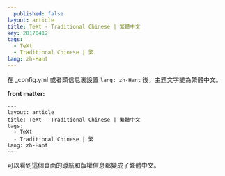 ```yaml
---
  published: false
layout: article
title: TeXt - Traditional Chinese | 繁體中文
key: 20170412
tags:
  - TeXt
  - Traditional Chinese | 繁
lang: zh-Hant
---
```


在 _config.yml 或者頭信息裏設置 `lang: zh-Hant` 後，主題文字變為繁體中文。

<!--more-->

**front matter:**

    ---
    layout: article
    title: TeXt - Traditional Chinese | 繁體中文
    tags:
      - TeXt
      - Traditional Chinese | 繁
    lang: zh-Hant
    ---

可以看到這個頁面的導航和版權信息都變成了繁體中文。
